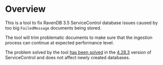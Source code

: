 # Overview

This is a tool to fix RavenDB 3.5 ServiceControl database issues caused by too big `FailedMessage` documents being stored.

The tool will trim problematic documents to make sure that the ingestion process can continue at expected performance level.

The problem solved by the tool [has been solved](https://github.com/Particular/ServiceControl/issues/2916) in the [4.28.3](https://github.com/Particular/ServiceControl/releases/tag/4.28.3) version of ServiceControl and does not affect newly created databases.
